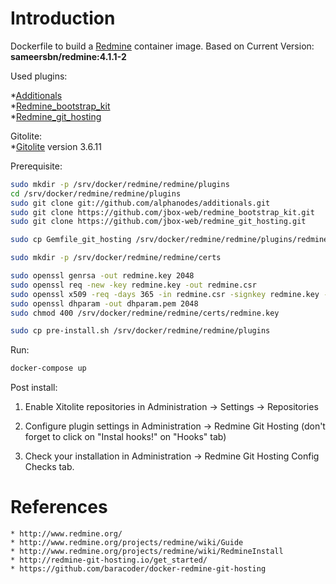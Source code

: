 
# Introduction

Dockerfile to build a [Redmine](http://www.redmine.org/) container image.
Based on Current Version: **sameersbn/redmine:4.1.1-2**

Used plugins:  
  
  *[Additionals](https://github.com/alphanodes/additionals.git)  
*[Redmine_bootstrap_kit](https://github.com/jbox-web/redmine_bootstrap_kit.git)  
*[Redmine_git_hosting](https://github.com/jbox-web/redmine_git_hosting.git)



Gitolite:  
*[Gitolite](http://github.com/sitaramc/gitolite) version 3.6.11

Prerequisite:
```bash
sudo mkdir -p /srv/docker/redmine/redmine/plugins
cd /srv/docker/redmine/redmine/plugins
sudo git clone git://github.com/alphanodes/additionals.git
sudo git clone https://github.com/jbox-web/redmine_bootstrap_kit.git
sudo git clone https://github.com/jbox-web/redmine_git_hosting.git
```

```bash
sudo cp Gemfile_git_hosting /srv/docker/redmine/redmine/plugins/redmine_git_hosting/Gemfile
```

```bash
sudo mkdir -p /srv/docker/redmine/redmine/certs

sudo openssl genrsa -out redmine.key 2048
sudo openssl req -new -key redmine.key -out redmine.csr
sudo openssl x509 -req -days 365 -in redmine.csr -signkey redmine.key -out redmine.crt
sudo openssl dhparam -out dhparam.pem 2048
sudo chmod 400 /srv/docker/redmine/redmine/certs/redmine.key
```
```bash
sudo cp pre-install.sh /srv/docker/redmine/redmine/plugins
```

Run:

```bash
docker-compose up
```

Post install:

1. Enable Xitolite repositories in Administration -> Settings -> Repositories

2. Configure plugin settings in Administration -> Redmine Git Hosting (don't forget to click on "Instal hooks!" on "Hooks" tab)

3. Check your installation in Administration -> Redmine Git Hosting Config Checks tab.

# References
    * http://www.redmine.org/
    * http://www.redmine.org/projects/redmine/wiki/Guide
    * http://www.redmine.org/projects/redmine/wiki/RedmineInstall  
    * http://redmine-git-hosting.io/get_started/
    * https://github.com/baracoder/docker-redmine-git-hosting

